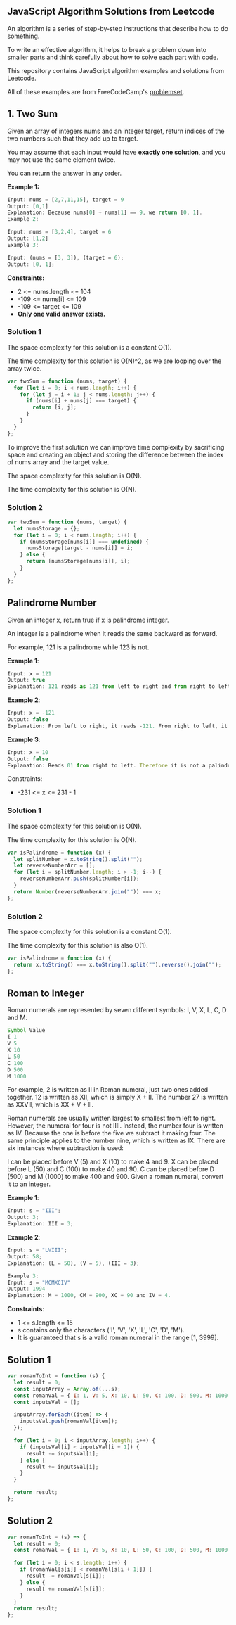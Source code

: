 ## JavaScript Algorithm Solutions from Leetcode

An algorithm is a series of step-by-step instructions that describe how to do something.

To write an effective algorithm, it helps to break a problem down into smaller parts and think carefully about how to solve each part with code.

This repository contains JavaScript algorithm examples and solutions from Leetcode.

All of these examples are from FreeCodeCamp's [problemset](https://leetcode.com/problemset/all/).

## **1. Two Sum**

Given an array of integers nums and an integer target, return indices of the two numbers such that they add up to target.

You may assume that each input would have **exactly one solution**, and you may not use the same element twice.

You can return the answer in any order.

**Example 1:**

```js
Input: nums = [2,7,11,15], target = 9
Output: [0,1]
Explanation: Because nums[0] + nums[1] == 9, we return [0, 1].
Example 2:
```

```js
Input: nums = [3,2,4], target = 6
Output: [1,2]
Example 3:
```

```js
Input: (nums = [3, 3]), (target = 6);
Output: [0, 1];
```

**Constraints:**

- 2 <= nums.length <= 104
- -109 <= nums[i] <= 109
- -109 <= target <= 109
- **Only one valid answer exists.**

### **Solution 1**

The space complexity for this solution is a constant O(1).

The time complexity for this solution is O(N)^2, as we are looping over the array twice.

```js
var twoSum = function (nums, target) {
  for (let i = 0; i < nums.length; i++) {
    for (let j = i + 1; j < nums.length; j++) {
      if (nums[i] + nums[j] === target) {
        return [i, j];
      }
    }
  }
};
```

To improve the first solution we can improve time complexity by sacrificing space and creating an object and storing the difference between the index of nums array and the target value.

The space complexity for this solution is O(N).

The time complexity for this solution is O(N).

### **Solution 2**

```js
var twoSum = function (nums, target) {
  let numsStorage = {};
  for (let i = 0; i < nums.length; i++) {
    if (numsStorage[nums[i]] === undefined) {
      numsStorage[target - nums[i]] = i;
    } else {
      return [numsStorage[nums[i]], i];
    }
  }
};
```

## **Palindrome Number**

Given an integer x, return true if x is palindrome integer.

An integer is a palindrome when it reads the same backward as forward.

For example, 121 is a palindrome while 123 is not.

**Example 1**:

```js
Input: x = 121
Output: true
Explanation: 121 reads as 121 from left to right and from right to left.
```

**Example 2**:

```js
Input: x = -121
Output: false
Explanation: From left to right, it reads -121. From right to left, it becomes 121-. Therefore it is not a palindrome.
```

**Example 3**:

```js
Input: x = 10
Output: false
Explanation: Reads 01 from right to left. Therefore it is not a palindrome.
```

Constraints:

- -231 <= x <= 231 - 1

### **Solution 1**

The space complexity for this solution is O(N).

The time complexity for this solution is O(N).

```js
var isPalindrome = function (x) {
  let splitNumber = x.toString().split("");
  let reverseNumberArr = [];
  for (let i = splitNumber.length; i > -1; i--) {
    reverseNumberArr.push(splitNumber[i]);
  }
  return Number(reverseNumberArr.join("")) === x;
};
```

### **Solution 2**

The space complexity for this solution is a constant O(1).

The time complexity for this solution is also O(1).

```js
var isPalindrome = function (x) {
  return x.toString() === x.toString().split("").reverse().join("");
};
```

## **Roman to Integer**

Roman numerals are represented by seven different symbols: I, V, X, L, C, D and M.

```js
Symbol Value
I 1
V 5
X 10
L 50
C 100
D 500
M 1000
```

For example, 2 is written as II in Roman numeral, just two ones added together. 12 is written as XII, which is simply X + II. The number 27 is written as XXVII, which is XX + V + II.

Roman numerals are usually written largest to smallest from left to right. However, the numeral for four is not IIII. Instead, the number four is written as IV. Because the one is before the five we subtract it making four. The same principle applies to the number nine, which is written as IX. There are six instances where subtraction is used:

I can be placed before V (5) and X (10) to make 4 and 9.
X can be placed before L (50) and C (100) to make 40 and 90.
C can be placed before D (500) and M (1000) to make 400 and 900.
Given a roman numeral, convert it to an integer.

**Example 1**:

```js
Input: s = "III";
Output: 3;
Explanation: III = 3;
```

**Example 2**:

```js
Input: s = "LVIII";
Output: 58;
Explanation: (L = 50), (V = 5), (III = 3);
```

```js
Example 3:
Input: s = "MCMXCIV"
Output: 1994
Explanation: M = 1000, CM = 900, XC = 90 and IV = 4.
```

**Constraints**:

- 1 <= s.length <= 15
- s contains only the characters ('I', 'V', 'X', 'L', 'C', 'D', 'M').
- It is guaranteed that s is a valid roman numeral in the range [1, 3999].

## **Solution 1**

```js
var romanToInt = function (s) {
  let result = 0;
  const inputArray = Array.of(...s);
  const romanVal = { I: 1, V: 5, X: 10, L: 50, C: 100, D: 500, M: 1000 };
  const inputsVal = [];

  inputArray.forEach((item) => {
    inputsVal.push(romanVal[item]);
  });

  for (let i = 0; i < inputArray.length; i++) {
    if (inputsVal[i] < inputsVal[i + 1]) {
      result -= inputsVal[i];
    } else {
      result += inputsVal[i];
    }
  }

  return result;
};
```

## **Solution 2**

```js
var romanToInt = (s) => {
  let result = 0;
  const romanVal = { I: 1, V: 5, X: 10, L: 50, C: 100, D: 500, M: 1000 };

  for (let i = 0; i < s.length; i++) {
    if (romanVal[s[i]] < romanVal[s[i + 1]]) {
      result -= romanVal[s[i]];
    } else {
      result += romanVal[s[i]];
    }
  }
  return result;
};
```
